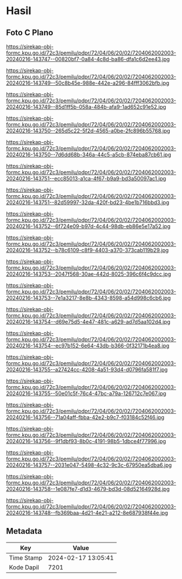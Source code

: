 # Hasil

## Foto C Plano

https://sirekap-obj-formc.kpu.go.id/72c3/pemilu/pdpr/72/04/06/20/02/7204062002003-20240216-143747--00820bf7-0a84-4c8d-ba86-dfa1c6d2ee43.jpg

https://sirekap-obj-formc.kpu.go.id/72c3/pemilu/pdpr/72/04/06/20/02/7204062002003-20240216-143749--50c8b45e-988e-442e-a296-84fff3062bfb.jpg

https://sirekap-obj-formc.kpu.go.id/72c3/pemilu/pdpr/72/04/06/20/02/7204062002003-20240216-143749--85d1ff5b-058a-484b-afa9-1ad652c91e52.jpg

https://sirekap-obj-formc.kpu.go.id/72c3/pemilu/pdpr/72/04/06/20/02/7204062002003-20240216-143750--265d5c22-5f2d-4565-a0be-2fc896b55768.jpg

https://sirekap-obj-formc.kpu.go.id/72c3/pemilu/pdpr/72/04/06/20/02/7204062002003-20240216-143750--7d6dd68b-346a-44c5-a5cb-874eba87cb61.jpg

https://sirekap-obj-formc.kpu.go.id/72c3/pemilu/pdpr/72/04/06/20/02/7204062002003-20240216-143751--ecc85013-a1ca-4f67-b9a9-bd3a50097ac1.jpg

https://sirekap-obj-formc.kpu.go.id/72c3/pemilu/pdpr/72/04/06/20/02/7204062002003-20240216-143751--82d59997-32da-420f-bd23-4be1b716bbd3.jpg

https://sirekap-obj-formc.kpu.go.id/72c3/pemilu/pdpr/72/04/06/20/02/7204062002003-20240216-143752--6f724e09-b97d-4c44-98db-eb86e5e17a52.jpg

https://sirekap-obj-formc.kpu.go.id/72c3/pemilu/pdpr/72/04/06/20/02/7204062002003-20240216-143752--b78c6109-c8f9-4403-a370-373cab119b29.jpg

https://sirekap-obj-formc.kpu.go.id/72c3/pemilu/pdpr/72/04/06/20/02/7204062002003-20240216-143753--2047f568-30ae-442d-8025-396c6f4c9dcc.jpg

https://sirekap-obj-formc.kpu.go.id/72c3/pemilu/pdpr/72/04/06/20/02/7204062002003-20240216-143753--7e1a3217-8e8b-4343-8598-a54d998c6cb6.jpg

https://sirekap-obj-formc.kpu.go.id/72c3/pemilu/pdpr/72/04/06/20/02/7204062002003-20240216-143754--d69e75d5-4e47-481c-a629-ad7d5aa102d4.jpg

https://sirekap-obj-formc.kpu.go.id/72c3/pemilu/pdpr/72/04/06/20/02/7204062002003-20240216-143754--ec97b152-6e64-43db-b366-0f32171b4ea8.jpg

https://sirekap-obj-formc.kpu.go.id/72c3/pemilu/pdpr/72/04/06/20/02/7204062002003-20240216-143755--a27424cc-4208-4a51-93d4-d0796fa581f7.jpg

https://sirekap-obj-formc.kpu.go.id/72c3/pemilu/pdpr/72/04/06/20/02/7204062002003-20240216-143755--50e01c5f-76c4-47bc-a79a-126712c7e067.jpg

https://sirekap-obj-formc.kpu.go.id/72c3/pemilu/pdpr/72/04/06/20/02/7204062002003-20240216-143756--71a04aff-fbba-42e2-b9c7-f03184c52f46.jpg

https://sirekap-obj-formc.kpu.go.id/72c3/pemilu/pdpr/72/04/06/20/02/7204062002003-20240216-143756--9f1dbf93-8b0c-4191-98b5-1dbce4f77996.jpg

https://sirekap-obj-formc.kpu.go.id/72c3/pemilu/pdpr/72/04/06/20/02/7204062002003-20240216-143757--2031e047-5498-4c32-9c3c-67950ea5dba6.jpg

https://sirekap-obj-formc.kpu.go.id/72c3/pemilu/pdpr/72/04/06/20/02/7204062002003-20240216-143758--1e087fe7-d1d3-4679-bd3d-08d52164928d.jpg

https://sirekap-obj-formc.kpu.go.id/72c3/pemilu/pdpr/72/04/06/20/02/7204062002003-20240216-143748--fb369baa-4d21-4e21-a212-8e687938f44e.jpg


## Metadata

| Key        | Value               |
| ---------- | ------------------- |
| Time Stamp | 2024-02-17 13:05:41 |
| Kode Dapil | 7201                |



